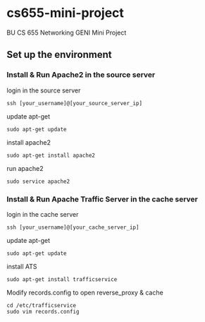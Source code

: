 # cs655-mini-project
BU CS 655 Networking GENI Mini Project

## Set up the environment

### Install & Run Apache2 in the source server

login in the source server

```
ssh [your_username]@[your_source_server_ip]
```

update apt-get

```
sudo apt-get update
```

install apache2

```
sudo apt-get install apache2
```

run apache2

```
sudo service apache2
``` 

### Install & Run Apache Traffic Server in the cache server

login in the cache server

```
ssh [your_username]@[your_cache_server_ip]
```

update apt-get

```
sudo apt-get update
```

install ATS

```
sudo apt-get install trafficservice
```

Modify records.config to open reverse_proxy & cache

```
cd /etc/trafficservice
sudo vim records.config
```


          
